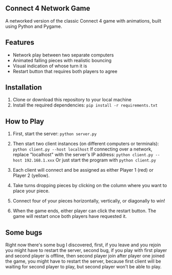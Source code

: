 ## Connect 4 Network Game
A networked version of the classic Connect 4 game with animations, built using Python and Pygame.

## Features

- Network play between two separate computers
- Animated falling pieces with realistic bouncing
- Visual indication of whose turn it is
- Restart button that requires both players to agree

## Installation

1. Clone or download this repository to your local machine
2. Install the required dependencies:
    ```pip install -r requirements.txt```


## How to Play

1. First, start the server:
```python server.py```

2. Then start two client instances (on different computers or terminals):
    ```python client.py --host localhost```
   If connecting over a network, replace "localhost" with the server's IP address:
    ```python client.py --host 192.168.1.xxx```
   Or just start the program with ```python client.py```

4. Each client will connect and be assigned as either Player 1 (red) or Player 2 (yellow).
5. Take turns dropping pieces by clicking on the column where you want to place your piece.
6. Connect four of your pieces horizontally, vertically, or diagonally to win!
7. When the game ends, either player can click the restart button. The game will restart once both players have requested it.

## Some bugs

Right now there's some bug I discovered, first, if you leave and you rejoin you might have to restart the server, second bug, if you play with first player and second player is offline, then second player join after player one joined the game, you might have to restart the server, because first client will be waiting for second player to play, but second player won't be able to play.
